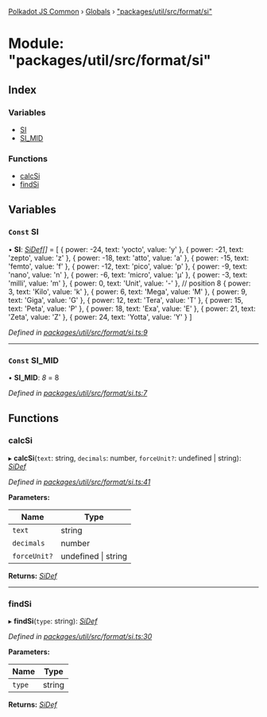 [Polkadot JS Common](../README.md) › [Globals](../globals.md) › ["packages/util/src/format/si"](_packages_util_src_format_si_.md)

# Module: "packages/util/src/format/si"

## Index

### Variables

* [SI](_packages_util_src_format_si_.md#const-si)
* [SI_MID](_packages_util_src_format_si_.md#const-si_mid)

### Functions

* [calcSi](_packages_util_src_format_si_.md#calcsi)
* [findSi](_packages_util_src_format_si_.md#findsi)

## Variables

### `Const` SI

• **SI**: *[SiDef](../interfaces/_packages_util_src_types_.sidef.md)[]* = [
  { power: -24, text: 'yocto', value: 'y' },
  { power: -21, text: 'zepto', value: 'z' },
  { power: -18, text: 'atto', value: 'a' },
  { power: -15, text: 'femto', value: 'f' },
  { power: -12, text: 'pico', value: 'p' },
  { power: -9, text: 'nano', value: 'n' },
  { power: -6, text: 'micro', value: 'µ' },
  { power: -3, text: 'milli', value: 'm' },
  { power: 0, text: 'Unit', value: '-' }, // position 8
  { power: 3, text: 'Kilo', value: 'k' },
  { power: 6, text: 'Mega', value: 'M' },
  { power: 9, text: 'Giga', value: 'G' },
  { power: 12, text: 'Tera', value: 'T' },
  { power: 15, text: 'Peta', value: 'P' },
  { power: 18, text: 'Exa', value: 'E' },
  { power: 21, text: 'Zeta', value: 'Z' },
  { power: 24, text: 'Yotta', value: 'Y' }
]

*Defined in [packages/util/src/format/si.ts:9](https://github.com/polkadot-js/common/blob/72281008/packages/util/src/format/si.ts#L9)*

___

### `Const` SI_MID

• **SI_MID**: *8* = 8

*Defined in [packages/util/src/format/si.ts:7](https://github.com/polkadot-js/common/blob/72281008/packages/util/src/format/si.ts#L7)*

## Functions

###  calcSi

▸ **calcSi**(`text`: string, `decimals`: number, `forceUnit?`: undefined | string): *[SiDef](../interfaces/_packages_util_src_types_.sidef.md)*

*Defined in [packages/util/src/format/si.ts:41](https://github.com/polkadot-js/common/blob/72281008/packages/util/src/format/si.ts#L41)*

**Parameters:**

Name | Type |
------ | ------ |
`text` | string |
`decimals` | number |
`forceUnit?` | undefined &#124; string |

**Returns:** *[SiDef](../interfaces/_packages_util_src_types_.sidef.md)*

___

###  findSi

▸ **findSi**(`type`: string): *[SiDef](../interfaces/_packages_util_src_types_.sidef.md)*

*Defined in [packages/util/src/format/si.ts:30](https://github.com/polkadot-js/common/blob/72281008/packages/util/src/format/si.ts#L30)*

**Parameters:**

Name | Type |
------ | ------ |
`type` | string |

**Returns:** *[SiDef](../interfaces/_packages_util_src_types_.sidef.md)*
